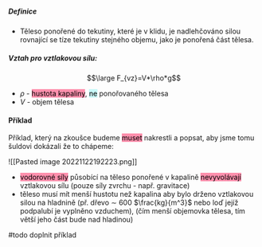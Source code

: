 ##### Definice
- Těleso ponořené do tekutiny, které je v klidu, je nadlehčováno silou rovnající se tíze tekutiny stejného objemu, jako je ponořená část tělesa.

##### Vztah pro vztlakovou sílu:
$$\large F_{vz}=V*\rho*g$$
- $\rho$ - <mark style="background: #FF5582A6;">hustota kapaliny</mark>, <mark style="background: #ABF7F7A6;">ne</mark> ponořovaného tělesa
- $V$ - objem tělesa


#### Příklad
Příklad, který na zkoušce budeme <mark style="background: #FF5582A6;">muset</mark> nakrestli a popsat, aby jsme tomu šuldovi dokázali že to chápeme:

![[Pasted image 20221122192223.png]]

- <mark style="background: #FF5582A6;">vodorovné síly</mark> působící na těleso ponořené v kapalině <mark style="background: #FF5582A6;">nevyvolávají</mark> vztlakovou sílu (pouze síly zvrchu - např. gravitace)
- těleso musí mít menší hustotu než kapalina aby bylo drženo vztlakovou silou na hladnině (př. dřevo $\sim$ 600 $\frac{kg}{m^3}$ nebo loď jejíž podpalubí je vyplněno vzduchem), (čím menší objemovka tělesa, tím větší jeho část bude nad hladinou)

#todo 
doplnit příklad